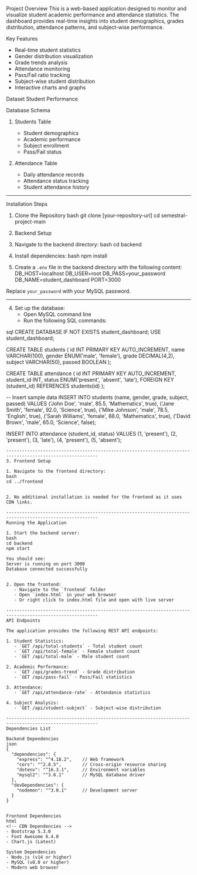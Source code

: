 Project Overview
This is a web-based application designed to monitor and visualize student academic performance and attendance statistics. The dashboard provides real-time insights into student demographics, grades distribution, attendance patterns, and subject-wise performance.

Key Features
- Real-time student statistics
- Gender distribution visualization
- Grade trends analysis
- Attendance monitoring
- Pass/Fail ratio tracking
- Subject-wise student distribution
- Interactive charts and graphs

Dataset 
Student Performance

Database Schema
1. Students Table
   - Student demographics
   - Academic performance
   - Subject enrollment
   - Pass/Fail status

2. Attendance Table
   - Daily attendance records
   - Attendance status tracking
   - Student attendance history

---------------------------------------------------------------------------------------------------------
Installation Steps

1. Clone the Repository
bash
git clone [your-repository-url]
cd semestral-project-main

2. Backend Setup

1. Navigate to the backend directory:
bash
cd backend

2. Install dependencies:
bash
npm install

3. Create a `.env` file in the backend directory with the following content:
DB_HOST=localhost
DB_USER=root
DB_PASS=your_password
DB_NAME=student_dashboard
PORT=3000

Replace `your_password` with your MySQL password.

---------------------------------------------------------------------------------------------------------
4. Set up the database:
   - Open MySQL command line
   - Run the following SQL commands:

sql
CREATE DATABASE IF NOT EXISTS student_dashboard;
USE student_dashboard;

CREATE TABLE students (
    id INT PRIMARY KEY AUTO_INCREMENT,
    name VARCHAR(100),
    gender ENUM('male', 'female'),
    grade DECIMAL(4,2),
    subject VARCHAR(50),
    passed BOOLEAN
);

CREATE TABLE attendance (
    id INT PRIMARY KEY AUTO_INCREMENT,
    student_id INT,
    status ENUM('present', 'absent', 'late'),
    FOREIGN KEY (student_id) REFERENCES students(id)
);

-- Insert sample data
INSERT INTO students (name, gender, grade, subject, passed) VALUES
('John Doe', 'male', 85.5, 'Mathematics', true),
('Jane Smith', 'female', 92.0, 'Science', true),
('Mike Johnson', 'male', 78.5, 'English', true),
('Sarah Williams', 'female', 88.0, 'Mathematics', true),
('David Brown', 'male', 65.0, 'Science', false);

INSERT INTO attendance (student_id, status) VALUES
(1, 'present'),
(2, 'present'),
(3, 'late'),
(4, 'present'),
(5, 'absent');
```
---------------------------------------------------------------------------------------------------------
3. Frontend Setup

1. Navigate to the frontend directory:
bash
cd ../frontend


2. No additional installation is needed for the frontend as it uses CDN links.

---------------------------------------------------------------------------------------------------------
Running the Application

1. Start the backend server:
bash
cd backend
npm start

You should see:
Server is running on port 3000
Database connected successfully


2. Open the frontend:
   - Navigate to the `frontend` folder
   - Open `index.html` in your web browser
   - Or right click to index.html file and open with live server
          
---------------------------------------------------------------------------------------------------------
API Endpoints

The application provides the following REST API endpoints:

1. Student Statistics:
   - `GET /api/total-students` - Total student count
   - `GET /api/total-female` - Female student count
   - `GET /api/total-male` - Male student count

2. Academic Performance:
   - `GET /api/grades-trend` - Grade distribution
   - `GET /api/pass-fail` - Pass/Fail statistics

3. Attendance:
   - `GET /api/attendance-rate` - Attendance statistics

4. Subject Analysis:
   - `GET /api/student-subject` - Subject-wise distribution

---------------------------------------------------------------------------------------------------------
Dependencies List

Backend Dependencies
json
{
  "dependencies": {
    "express": "^4.18.2",    // Web framework
    "cors": "^2.8.5",        // Cross-origin resource sharing
    "dotenv": "^16.3.1",     // Environment variables
    "mysql2": "^3.6.1"       // MySQL database driver
  },
  "devDependencies": {
    "nodemon": "^3.0.1"      // Development server
  }
}


Frontend Dependencies
html
<!-- CDN Dependencies -->
- Bootstrap 5.3.0
- Font Awesome 6.4.0
- Chart.js (Latest)

System Dependencies
- Node.js (v14 or higher)
- MySQL (v8.0 or higher)
- Modern web browser

